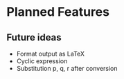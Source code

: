 # Planned Features

## Future ideas
- Format output as LaTeX
- Cyclic expression
- Substitution p, q, r after conversion
